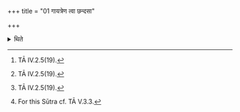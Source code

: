 +++
title = "01 गायत्रेण त्वा छन्दसा"

+++

<details><summary>थिते</summary>

1. With gāyatreṇa tva chandasā karomi[^1] (the Adhvaryu) prepares the first (elevation on the pot); with traiṣṭubhena...[^2] (he prepares) the second; with jāgatena...[^3] (he prepares) the third.[^4]   

[^1]: TĀ IV.2.5(19).   

[^2]: TĀ IV.2.5(19).   

[^3]: TĀ IV.2.5(19).   

[^4]: For this Sūtra cf. TĀ V.3.3.  
</details>
